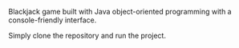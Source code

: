 Blackjack game built with Java object-oriented programming with a console-friendly interface.

Simply clone the repository and run the project.
